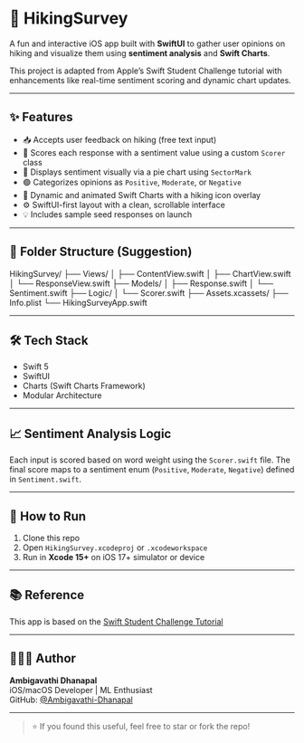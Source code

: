 # 🥾 HikingSurvey

A fun and interactive iOS app built with **SwiftUI** to gather user opinions on hiking and visualize them using **sentiment analysis** and **Swift Charts**.

This project is adapted from Apple’s Swift Student Challenge tutorial with enhancements like real-time sentiment scoring and dynamic chart updates.

---

## ✨ Features

- 📥 Accepts user feedback on hiking (free text input)
- 🤖 Scores each response with a sentiment value using a custom `Scorer` class
- 🎯 Displays sentiment visually via a pie chart using `SectorMark`
- 🟢 Categorizes opinions as `Positive`, `Moderate`, or `Negative`
- 🧠 Dynamic and animated Swift Charts with a hiking icon overlay
- ⚙️ SwiftUI-first layout with a clean, scrollable interface
- 💡 Includes sample seed responses on launch

---

## 🧩 Folder Structure (Suggestion)

HikingSurvey/
├── Views/
│ ├── ContentView.swift
│ ├── ChartView.swift
│ └── ResponseView.swift
├── Models/
│ ├── Response.swift
│ └── Sentiment.swift
├── Logic/
│ └── Scorer.swift
├── Assets.xcassets/
├── Info.plist
└── HikingSurveyApp.swift


---

## 🛠 Tech Stack

- Swift 5
- SwiftUI
- Charts (Swift Charts Framework)
- Modular Architecture

---

## 📈 Sentiment Analysis Logic

Each input is scored based on word weight using the `Scorer.swift` file. The final score maps to a sentiment enum (`Positive`, `Moderate`, `Negative`) defined in `Sentiment.swift`.

---

## 🧪 How to Run

1. Clone this repo
2. Open `HikingSurvey.xcodeproj` or `.xcodeworkspace`
3. Run in **Xcode 15+** on iOS 17+ simulator or device

---

## 📚 Reference

This app is based on the [Swift Student Challenge Tutorial](https://developer.apple.com/tutorials/app-dev-training/getting-started-with-app-development)

---

## 👩🏻‍💻 Author

**Ambigavathi Dhanapal**  
iOS/macOS Developer | ML Enthusiast  
GitHub: [@Ambigavathi-Dhanapal](https://github.com/Ambigavathi-Dhanapal)

---

> ⭐️ If you found this useful, feel free to star or fork the repo!

